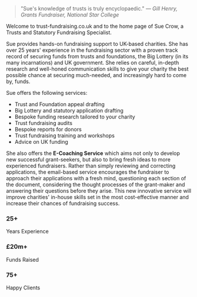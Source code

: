 <div class="about-text">
    <blockquote class="testimonial-highlight">
        "Sue's knowledge of trusts is truly encyclopaedic."
        <cite>— Gill Henry, Grants Fundraiser, National Star College</cite>
    </blockquote>
    <p>
        Welcome to trust-fundraising.co.uk and to the home page of Sue Crow, a Trusts and Statutory Fundraising Specialist.
    </p>
    <p>
        Sue provides hands-on fundraising support to UK-based charities. She has over 25 years' 
        experience in the fundraising sector with a proven track record of securing funds from 
        trusts and foundations, the Big Lottery (in its many incarnations) and UK government. 
        She relies on careful, in-depth research and well-honed communication skills to give 
        your charity the best possible chance at securing much-needed, and increasingly hard 
        to come by, funds.
    </p>
    <p>
        Sue offers the following services:
    </p>
    <ul>
        <li>Trust and Foundation appeal drafting</li>
        <li>Big Lottery and statutory application drafting</li>
        <li>Bespoke funding research tailored to your charity</li>
        <li>Trust fundraising audits</li>
        <li>Bespoke reports for donors</li>
        <li>Trust fundraising training and workshops</li>
        <li>Advice on UK funding</li>
    </ul>
    <p>
        She also offers the <strong>E-Coaching Service</strong> which aims not only to develop new successful grant-seekers, 
        but also to bring fresh ideas to more experienced fundraisers. Rather than simply reviewing 
        and correcting applications, the email-based service encourages the fundraiser to approach 
        their applications with a fresh mind, questioning each section of the document, considering 
        the thought processes of the grant-maker and answering their questions before they arise. 
        This new innovative service will improve charities' in-house skills set in the most 
        cost-effective manner and increase their chances of fundraising success.
    </p>
</div>
<div class="about-stats">
    <div class="stat">
        <h3>25+</h3>
        <p>Years Experience</p>
    </div>
    <div class="stat">
                        <h3>£20m+</h3>
        <p>Funds Raised</p>
    </div>
    <div class="stat">
        <h3>75+</h3>
        <p>Happy Clients</p>
    </div>
</div>
